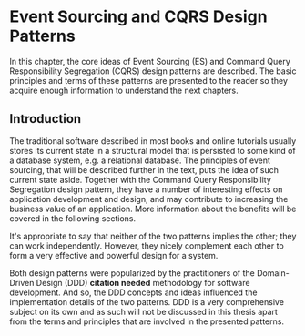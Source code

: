 # Event Sourcing and CQRS Design Patterns

In this chapter, the core ideas of Event Sourcing (ES) and Command Query Responsibility Segregation (CQRS) design patterns are described. The basic principles and terms of these patterns are presented to the reader so they acquire enough information to understand the next chapters.

## Introduction

The traditional software described in most books and online tutorials usually stores its current state in a structural model that is persisted to some kind of a database system, e.g. a relational database. The principles of event sourcing, that will be described further in the text, puts the idea of such current state aside. Together with the Command Query Responsibility Segregation design pattern, they have a number of interesting effects on application development and design, and may contribute to increasing the business value of an application. More information about the benefits will be covered in the following sections. 

It's appropriate to say that neither of the two patterns implies the other; they can work independently. However, they nicely complement each other to form a very effective and powerful design for a system.

Both design patterns were popularized by the practitioners of the Domain-Driven Design (DDD) **citation needed** methodology for software development. And so, the DDD concepts and ideas influenced the implementation details of the two patterns. DDD is a very comprehensive subject on its own and as such will not be discussed in this thesis apart from the terms and principles that are involved in the presented patterns.